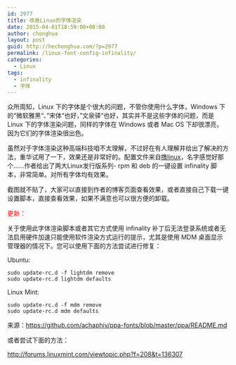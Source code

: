 ```yaml
---
id: 2977
title: 改善Linux的字体渲染
date: 2015-04-01T18:59:00+08:00
author: chonghua
layout: post
guid: http://hechonghua.com/?p=2977
permalink: /linux-font-config-infinality/
categories:
  - Linux
tags:
  - infinality
  - 字体
---
```

众所周知，Linux 下的字体是个很大的问题，不管你使用什么字体，Windows 下的“微软雅黑“、”宋体“也好，”文泉驿“也好，其实并不是这些字体的问题，而是 Linux 下的字体渲染问题，同样的字体在 Windows 或者 Mac OS 下却很漂亮，因为它们的字体渲染很出色。

<!--more-->

虽然对于字体渲染这种高端科技咱不太理解，不过好在有人理解并给出了解决的方法，重华试用了一下，效果还是非常好的。配置文件来自<a href="http://www.lulinux.com/" target="_blank">撸linux</a>，名字感觉好那个……作者给出了两大Linux发行版系列- rpm 和 deb 的一键设置 infinality 脚本，非常简单。对所有字体均有效果。

截图就不贴了，大家可以直接到作者的博客页面查看效果，或者直接自己下载一键设置脚本，直接查看效果，如果不满意也可以很方便的卸载。

<span style="color: #ff0000;">更新：</span>

关于使用此字体渲染脚本或者其它方式使用 infinality 补丁后无法登录系统或者无法启用硬件加速只能使用软件渲染方式运行的提示，尤其是使用 MDM 桌面显示管理器的情况下。您可以使用下面的方法尝试进行修复：

Ubuntu:

    sudo update-rc.d -f lightdm remove
    sudo update-rc.d lightdm defaults
    

Linux Mint:

    sudo update-rc.d -f mdm remove
    sudo update-rc.d mdm defaults
    

来源：<a href="https://github.com/achaphiv/ppa-fonts/blob/master/ppa/README.md" target="_blank">https://github.com/achaphiv/ppa-fonts/blob/master/ppa/README.md</a>

或者尝试下面的方法：

<a href="http://forums.linuxmint.com/viewtopic.php?f=208&t=136307" target="_blank">http://forums.linuxmint.com/viewtopic.php?f=208&t=136307</a>